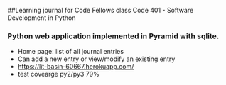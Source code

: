 ##Learning journal for Code Fellows class Code 401 - Software Development in Python
### Python web application implemented in Pyramid with sqlite.
* Home page: list of all journal entries
* Can add a new entry or view/modify an existing entry
* https://lit-basin-60667.herokuapp.com/
* test covearge py2/py3 79%